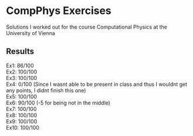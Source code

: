# CompPhys Exercises  
Solutions I worked out for the course Computational Physics at the University of Vienna  

## Results
Ex1: 86/100  
Ex2: 100/100  
Ex3: 100/100  
Ex4: 0/100 (Since I wasnt able to be present in class and thus I wouldnt get any points, I didnt finish this one)  
Ex5: 100/100   
Ex6: 90/100 (-5 for being not in the middle)  
Ex7: 100/100  
Ex8: 100/100   
Ex9: 100/100  
Ex10: 100/100



